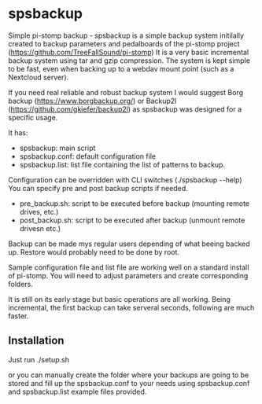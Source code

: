 # spsbackup
Simple pi-stomp backup - spsbackup is a simple backup system initilally created to backup parameters and pedalboards of the pi-stomp project (https://github.com/TreeFallSound/pi-stomp)
It is a very basic incremental backup system using tar and gzip compression.
The system is kept simple to be fast, even when backing up to a webdav mount point (such as a Nextcloud server).

If you need real reliable and robust backup system I would suggest Borg backup (https://www.borgbackup.org/) or Backup2l (https://github.com/gkiefer/backup2l) as spsbackup was designed for a specific usage.

It has:
  - spsbackup: main script
  - spsbackup.conf: default configuration file
  - spsbackup.list: list file containing the list of patterns to backup.

Configuration can be overridden with CLI switches (./spsbackup --help)
You can specify pre and post backup scripts if needed.
  - pre_backup.sh: script to be executed before backup (mounting remote drives, etc.)
  - post_backup.sh: script to be executed after backup (unmount remote drivesn etc.)

Backup can be made mys regular users depending of what beeing backed up.
Restore would probably need to be done by root.

Sample configuration file and list file are working well on a standard install of pi-stomp.
You will need to adjust parameters and create corresponding folders.

It is still on its early stage but basic operations are all working.
Being incremental, the first backup can take serveral seconds, following are much faster.

## Installation
Just run ./setup.sh

or you can manually create the folder where your backups are going to be stored and fill up the spsbackup.conf to your needs using spsbackup.conf and spsbackup.list example files provided.

